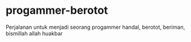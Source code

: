 # progammer-berotot
Perjalanan untuk menjadi seorang progammer handal, berotot, beriman, bismillah allah huakbar
